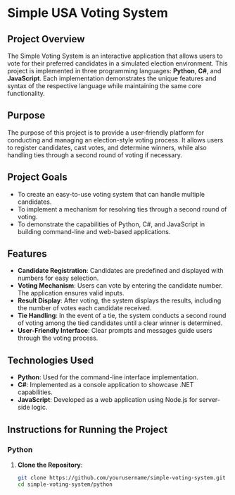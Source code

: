# Simple USA Voting System


## Project Overview

The Simple Voting System is an interactive application that allows users to vote for their preferred candidates in a simulated election environment. This project is implemented in three programming languages: **Python**, **C#**, and **JavaScript**. Each implementation demonstrates the unique features and syntax of the respective language while maintaining the same core functionality.

## Purpose

The purpose of this project is to provide a user-friendly platform for conducting and managing an election-style voting process. It allows users to register candidates, cast votes, and determine winners, while also handling ties through a second round of voting if necessary.

## Project Goals

- To create an easy-to-use voting system that can handle multiple candidates.
- To implement a mechanism for resolving ties through a second round of voting.
- To demonstrate the capabilities of Python, C#, and JavaScript in building command-line and web-based applications.

## Features

- **Candidate Registration**: Candidates are predefined and displayed with numbers for easy selection.
- **Voting Mechanism**: Users can vote by entering the candidate number. The application ensures valid inputs.
- **Result Display**: After voting, the system displays the results, including the number of votes each candidate received.
- **Tie Handling**: In the event of a tie, the system conducts a second round of voting among the tied candidates until a clear winner is determined.
- **User-Friendly Interface**: Clear prompts and messages guide users through the voting process.

## Technologies Used

- **Python**: Used for the command-line interface implementation.
- **C#**: Implemented as a console application to showcase .NET capabilities.
- **JavaScript**: Developed as a web application using Node.js for server-side logic.

## Instructions for Running the Project

### Python

1. **Clone the Repository**:
   ```bash
   git clone https://github.com/yourusername/simple-voting-system.git
   cd simple-voting-system/python
